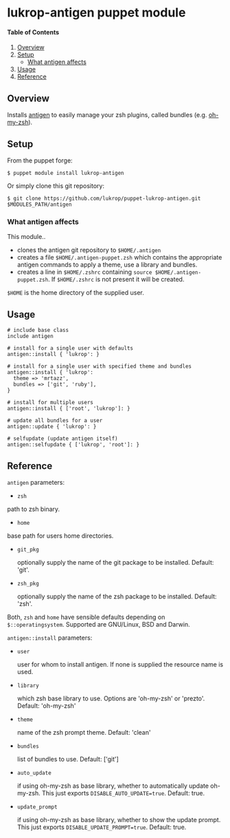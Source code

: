 # lukrop-antigen puppet module

#### Table of Contents

1. [Overview](#overview)
2. [Setup](#setup)
    * [What antigen affects](#what-antigen-affects)
3. [Usage](#usage)
4. [Reference](#reference)

## Overview
Installs [antigen](https://github.com/zsh-users/antigen) to easily manage your zsh plugins,
called bundles (e.g. [oh-my-zsh](https://github.com/robbyrussell/oh-my-zsh)).

## Setup

From the puppet forge:
```shell
$ puppet module install lukrop-antigen
```

Or simply clone this git repository:
```shell
$ git clone https://github.com/lukrop/puppet-lukrop-antigen.git $MODULES_PATH/antigen
```

### What antigen affects
This module..
* clones the antigen git repository to `$HOME/.antigen`
* creates a file `$HOME/.antigen-puppet.zsh` which contains the appropriate antigen commands
to apply a theme, use a library and bundles.
* creates a line in `$HOME/.zshrc` containing `source $HOME/.antigen-puppet.zsh`. If `$HOME/.zshrc`
is not present it will be created.

`$HOME` is the home directory of the supplied user.

## Usage
```puppet
# include base class
include antigen

# install for a single user with defaults
antigen::install { 'lukrop': }

# install for a single user with specified theme and bundles
antigen::install { 'lukrop':
  theme => 'mrtazz',
  bundles => ['git', 'ruby'],
}

# install for multiple users
antigen::install { ['root', 'lukrop']: }

# update all bundles for a user
antigen::update { 'lukrop': }

# selfupdate (update antigen itself)
antigen::selfupdate { ['lukrop', 'root']: }

```

## Reference
`antigen` parameters:

* `zsh` 

 path to zsh binary.

* `home` 

 base path for users home directories.

* `git_pkg`

  optionally supply the name of the git package to be installed. Default: 'git'.

* `zsh_pkg`

  optionally supply the name of the zsh package to be installed. Default: 'zsh'.



Both, `zsh` and `home` have sensible defaults depending on `$::operatingsystem`. Supported are GNU/Linux, BSD and Darwin.

`antigen::install` parameters:

* `user`

  user for whom to install antigen. If none is supplied the resource name is used.

* `library` 

  which zsh base library to use. Options are 'oh-my-zsh' or 'prezto'. Default: 'oh-my-zsh'

* `theme` 

  name of the zsh prompt theme. Default: 'clean'

* `bundles` 

  list of bundles to use. Default: ['git']

* `auto_update`

  if using oh-my-zsh as base library, whether to automatically update oh-my-zsh. This just
  exports `DISABLE_AUTO_UPDATE=true`. Default: true.

* `update_prompt`

  if using oh-my-zsh as base library, whether to show the update prompt. This just exports
  `DISABLE_UPDATE_PROMPT=true`. Default: true.


